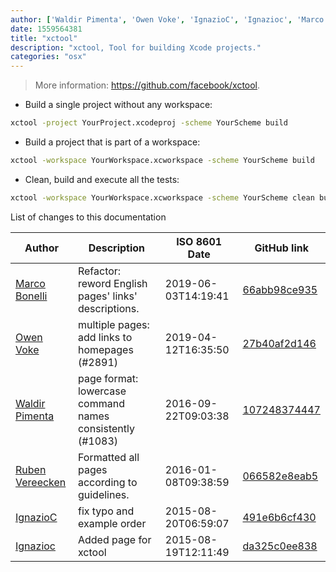```yaml
---
author: ['Waldir Pimenta', 'Owen Voke', 'IgnazioC', 'Ignazioc', 'Marco Bonelli', 'Ruben Vereecken']
date: 1559564381
title: "xctool"
description: "xctool, Tool for building Xcode projects."
categories: "osx"
---
```

> More information: <https://github.com/facebook/xctool>.

- Build a single project without any workspace:

```bash
xctool -project YourProject.xcodeproj -scheme YourScheme build
```

- Build a project that is part of a workspace:

```bash
xctool -workspace YourWorkspace.xcworkspace -scheme YourScheme build
```

- Clean, build and execute all the tests:

```bash
xctool -workspace YourWorkspace.xcworkspace -scheme YourScheme clean build test
```
List of changes to this documentation


Author | Description | ISO 8601 Date | GitHub link
------|-----|-----|-----
[Marco Bonelli](mailto:marco@mebeim.net) | Refactor: reword English pages' links' descriptions. | 2019-06-03T14:19:41 | [66abb98ce935](https://github.com/tldr-pages/tldr/commit/66abb98ce935c0f4516bf30c4d6da72180d5a3ab)
[Owen Voke](mailto:owzie123@gmail.com) | multiple pages: add links to homepages (#2891) | 2019-04-12T16:35:50 | [27b40af2d146](https://github.com/tldr-pages/tldr/commit/27b40af2d1469bec662fd9c12e641ba55474b819)
[Waldir Pimenta](mailto:waldyrious@gmail.com) | page format: lowercase command names consistently (#1083) | 2016-09-22T09:03:38 | [107248374447](https://github.com/tldr-pages/tldr/commit/1072483744475ab5a25c87e8eb7ed10c99dd6ed8)
[Ruben Vereecken](mailto:rubenvereecken@gmail.com) | Formatted all pages according to guidelines. | 2016-01-08T09:38:59 | [066582e8eab5](https://github.com/tldr-pages/tldr/commit/066582e8eab57bce9861cc8d379e158d61f1cc95)
[IgnazioC](mailto:ignazioc@gmail.com) | fix typo and example order | 2015-08-20T06:59:07 | [491e6b6cf430](https://github.com/tldr-pages/tldr/commit/491e6b6cf4309b90291b82d9a90d549cecbecfdc)
[Ignazioc](mailto:ignazioc@gmail.com) | Added page for xctool | 2015-08-19T12:11:49 | [da325c0ee838](https://github.com/tldr-pages/tldr/commit/da325c0ee838a06b01499b40b8e83a9d27be4aaf)

